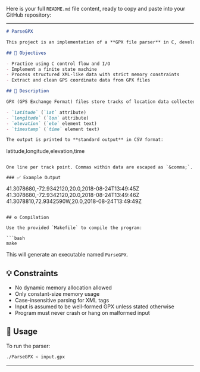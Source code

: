 Here is your full `README.md` file content, ready to copy and paste into your GitHub repository:

---

```markdown
# ParseGPX

This project is an implementation of a **GPX file parser** in C, developed as part of a CS223 assignment. It focuses on extracting structured GPS data from XML-based GPX files using a **state machine**, without dynamic memory allocation.

## 🚀 Objectives

- Practice using C control flow and I/O
- Implement a finite state machine
- Process structured XML-like data with strict memory constraints
- Extract and clean GPS coordinate data from GPX files

## 📄 Description

GPX (GPS Exchange Format) files store tracks of location data collected by GPS devices. This program reads a GPX file from **standard input** and extracts a clean list of **track points** (`trkpt` elements), each including:

- `latitude` (`lat` attribute)
- `longitude` (`lon` attribute)
- `elevation` (`ele` element text)
- `timestamp` (`time` element text)

The output is printed to **standard output** in CSV format:

```

latitude,longitude,elevation,time

```

One line per track point. Commas within data are escaped as `&comma;`.

### ✅ Example Output

```

41.3078680,-72.9342120,20.0,2018-08-24T13:49:45Z
41.3078680,-72.9342120,20.0,2018-08-24T13:49:46Z
41.3078810,72.9342590W,20.0,2018-08-24T13:49:49Z

````

## ⚙️ Compilation

Use the provided `Makefile` to compile the program:

```bash
make
````

This will generate an executable named `ParseGPX`.

## 💡 Constraints

* No dynamic memory allocation allowed
* Only constant-size memory usage
* Case-insensitive parsing for XML tags
* Input is assumed to be well-formed GPX unless stated otherwise
* Program must never crash or hang on malformed input

## 🧪 Usage

To run the parser:

```bash
./ParseGPX < input.gpx
```

---
